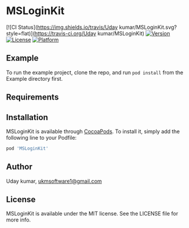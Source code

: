 # MSLoginKit

[![CI Status](https://img.shields.io/travis/Uday kumar/MSLoginKit.svg?style=flat)](https://travis-ci.org/Uday kumar/MSLoginKit)
[![Version](https://img.shields.io/cocoapods/v/MSLoginKit.svg?style=flat)](https://cocoapods.org/pods/MSLoginKit)
[![License](https://img.shields.io/cocoapods/l/MSLoginKit.svg?style=flat)](https://cocoapods.org/pods/MSLoginKit)
[![Platform](https://img.shields.io/cocoapods/p/MSLoginKit.svg?style=flat)](https://cocoapods.org/pods/MSLoginKit)

## Example

To run the example project, clone the repo, and run `pod install` from the Example directory first.

## Requirements

## Installation

MSLoginKit is available through [CocoaPods](https://cocoapods.org). To install
it, simply add the following line to your Podfile:

```ruby
pod 'MSLoginKit'
```

## Author

Uday kumar, ukmsoftware1@gmail.com

## License

MSLoginKit is available under the MIT license. See the LICENSE file for more info.

